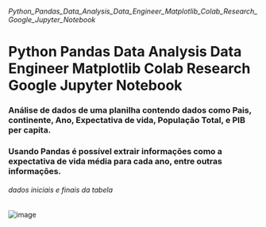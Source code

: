 ###### Python_Pandas_Data_Analysis_Data_Engineer_Matplotlib_Colab_Research_Google_Jupyter_Notebook
# Python Pandas Data Analysis Data Engineer Matplotlib Colab Research Google Jupyter Notebook


### Análise de dados de uma planilha contendo dados como Pais, continente, Ano, Expectativa de vida, População Total, e PIB per capita.
### Usando Pandas é possível extrair informações como a expectativa de vida média para cada ano, entre outras informações.

###### dados iniciais e finais da tabela
![image](https://user-images.githubusercontent.com/7541966/129422287-00eae20a-77d1-4263-bceb-4dd03d0be78e.png)
